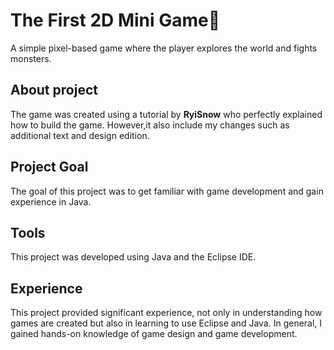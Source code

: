 # The First 2D Mini Game👾
A simple pixel-based game where the player explores the world and fights monsters.

## About project
The game was created using a tutorial by **RyiSnow** who perfectly explained how to build the game. However,it also include my changes such as additional text and design edition.

## Project Goal
The goal of this project was to get familiar with game development and gain experience in Java. 

## Tools
This project was developed using Java and the Eclipse IDE.

## Experience
This project provided significant experience, not only in understanding how games are created but also in learning to use Eclipse and Java. In general, I gained hands-on knowledge of game design and game development.
